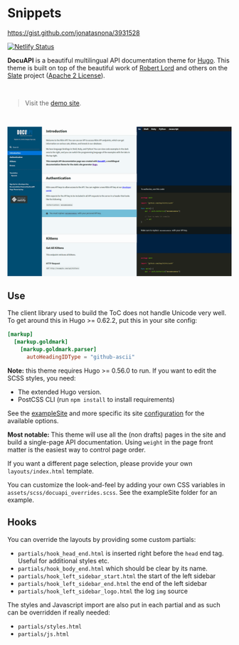 # Snippets

https://gist.github.com/jonatasnona/3931528

[![Netlify Status](https://api.netlify.com/api/v1/badges/49111249-0a1a-4b5a-a3ab-45d00732fdb3/deploy-status)](https://app.netlify.com/sites/docuapi/deploys)

**DocuAPI** is a beautiful multilingual API documentation theme for [Hugo](http://gohugo.io/). This theme is built on top of the beautiful work of [Robert Lord](https://github.com/lord) and others on the [Slate](https://github.com/slatedocs/slate) project ([Apache 2 License](https://github.com/slatedocs/slate/blob/master/LICENSE)).

<br/>

> Visit the [demo site](https://docuapi.netlify.com/).

<br/>

![Screenshot DocuAPI Example site](https://raw.githubusercontent.com/bep/docuapi/master/images/screenshot.png)

## Use

The client library used to build the ToC does not handle Unicode very well. To get around this in Hugo >= 0.62.2, put this in your site config:

```toml
[markup]
  [markup.goldmark]
    [markup.goldmark.parser]
      autoHeadingIDType = "github-ascii"
```

**Note:** this theme requires Hugo >= 0.56.0 to run. If you want to edit the SCSS styles, you need:

* The extended Hugo version.
* PostCSS CLI (run `npm install` to install requirements)

See the [exampleSite](https://github.com/bep/docuapi/tree/master/exampleSite) and more specific its site [configuration](https://github.com/bep/docuapi/blob/master/exampleSite/config.toml) for the available options.

**Most notable:** This theme will use all the (non drafts) pages in the site and build a single-page API documentation. Using `weight` in the page front matter is the easiest way to control page order.

If you want a different page selection, please provide your own `layouts/index.html` template.

You can customize the look-and-feel by adding your own CSS variables in `assets/scss/docuapi_overrides.scss`. See the exampleSite folder for an example.

## Hooks

You can override the layouts by providing some custom partials:

* `partials/hook_head_end.html` is inserted right before the `head` end tag. Useful for additional styles etc.
* `partials/hook_body_end.html` which should be clear by its name.
* `partials/hook_left_sidebar_start.html` the start of the left sidebar
* `partials/hook_left_sidebar_end.html` the end of the left sidebar
* `partials/hook_left_sidebar_logo.html` the log `img` source

The styles and Javascript import are also put in each partial and as such can be overridden if really needed:

* `partials/styles.html`
* `partials/js.html`
